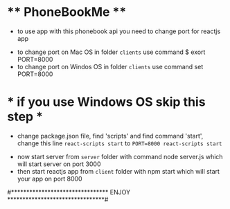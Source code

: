 # ** PhoneBookMe **
* to use app with this phonebook api you need to change port for reactjs app
- to change port on Mac OS in folder `clients` use command $ exort PORT=8000
- to change port on Windos OS in folder `clients` use command set PORT=8000



# * if you use Windows OS skip this step *
- change package.json file, find 'scripts' and find command 'start',
change this line `react-scripts start` to `PORT=8000 react-scripts start`

* now start server from `server` folder with command node server.js which will start server on port 3000
* then start reactjs app from `client` folder with npm start which will start your app on port 8000

#******************************** ENJOY ********************************# 
